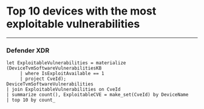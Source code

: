 # Top 10 devices with the most exploitable vulnerabilities
----
### Defender XDR
```
let ExploitableVulnerabilities = materialize 
(DeviceTvmSoftwareVulnerabilitiesKB
     | where IsExploitAvailable == 1
     | project CveId);
DeviceTvmSoftwareVulnerabilities
| join ExploitableVulnerabilities on CveId
| summarize count(), ExploitableCVE = make_set(CveId) by DeviceName
| top 10 by count_

```



